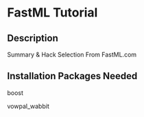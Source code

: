 FastML Tutorial
===============

Description
-----------
Summary & Hack Selection From FastML.com


Installation Packages Needed
----------------------------
boost

vowpal_wabbit
